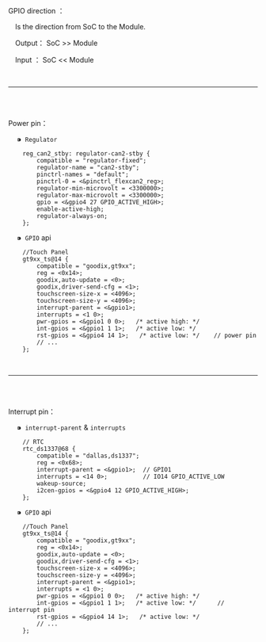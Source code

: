 GPIO direction ：

  &ensp;&ensp;Is the direction from SoC to the Module.

  &ensp;&ensp;Output： SoC >> Module

  &ensp;&ensp;Input ： SoC << Module


</br>

  ---

</br>

</br>

Power pin：

&emsp; ⁍ &nbsp;`Regulator`

```
	reg_can2_stby: regulator-can2-stby {
		compatible = "regulator-fixed";
		regulator-name = "can2-stby";
		pinctrl-names = "default";
		pinctrl-0 = <&pinctrl_flexcan2_reg>;
		regulator-min-microvolt = <3300000>;
		regulator-max-microvolt = <3300000>;
		gpio = <&gpio4 27 GPIO_ACTIVE_HIGH>;
		enable-active-high;
        regulator-always-on;
	};
```

&emsp; ⁍ &nbsp;`GPIO` api
```
	//Touch Panel
    gt9xx_ts@14 {
        compatible = "goodix,gt9xx";
        reg = <0x14>;
        goodix,auto-update = <0>;
        goodix,driver-send-cfg = <1>;
        touchscreen-size-x = <4096>;
        touchscreen-size-y = <4096>;
        interrupt-parent = <&gpio1>;
        interrupts = <1 0>;
        pwr-gpios = <&gpio1 0 0>;   /* active high: */
        int-gpios = <&gpio1 1 1>;   /* active low: */
        rst-gpios = <&gpio4 14 1>;   /* active low: */    // power pin
        // ...
    };
```

</br>

  ---

</br>

</br>

Interrupt pin：

&emsp; ⁍ &nbsp;`interrupt-parent` & `interrupts`

```
    // RTC
    rtc_ds1337@68 {
        compatible = "dallas,ds1337";
        reg = <0x68>;
        interrupt-parent = <&gpio1>;  // GPIO1
        interrupts = <14 0>;          // IO14 GPIO_ACTIVE_LOW
        wakeup-source;
        i2cen-gpios = <&gpio4 12 GPIO_ACTIVE_HIGH>;
    };
```

&emsp; ⁍ &nbsp;`GPIO` api

```
	//Touch Panel
    gt9xx_ts@14 {
        compatible = "goodix,gt9xx";
        reg = <0x14>;
        goodix,auto-update = <0>;
        goodix,driver-send-cfg = <1>;
        touchscreen-size-x = <4096>;
        touchscreen-size-y = <4096>;
        interrupt-parent = <&gpio1>;
        interrupts = <1 0>;
        pwr-gpios = <&gpio1 0 0>;   /* active high: */
        int-gpios = <&gpio1 1 1>;   /* active low: */      // interrupt pin
        rst-gpios = <&gpio4 14 1>;   /* active low: */
        // ...
    };
```